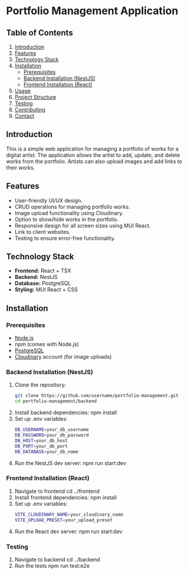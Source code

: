 # Portfolio Management Application

## Table of Contents
1. [Introduction](#introduction)
2. [Features](#features)
3. [Technology Stack](#technology-stack)
4. [Installation](#installation)
   - [Prerequisites](#prerequisites)
   - [Backend Installation (NestJS)](#backend-installation-nestjs)
   - [Frontend Installation (React)](#frontend-installation-react)
5. [Usage](#usage)
6. [Project Structure](#project-structure)
7. [Testing](#testing)
8. [Contributing](#contributing)
9. [Contact](#contact)

## Introduction
This is a simple web application for managing a portfolio of works for a digital artist. The application allows the artist to add, update, and delete works from the portfolio. Artists can also upload images and add links to their works.

## Features
- User-friendly UI/UX design.
- CRUD operations for managing portfolio works.
- Image upload functionality using Cloudinary.
- Option to show/hide works in the portfolio.
- Responsive design for all screen sizes using MUI React.
- Link to client websites.
- Testing to ensure error-free functionality.

## Technology Stack
- **Frontend:** React + TSX
- **Backend:** NestJS
- **Database:** PostgreSQL
- **Styling:** MUI React + CSS

## Installation

### Prerequisites
- [Node.js](https://nodejs.org/)
- npm (comes with Node.js)
- [PostgreSQL](https://www.postgresql.org/)
- [Cloudinary](https://cloudinary.com/) account (for image uploads)

### Backend Installation (NestJS)
1. Clone the repository:
   ```bash
   git clone https://github.com/username/portfolio-management.git
   cd portfolio-management/backend
2. Install backend dependencies:
    npm install
3. Set up .env variables:
    ```bash
    DB_USERNAME=your_db_username
    DB_PASSWORD=your_db_password
    DB_HOST=your_db_host
    DB_PORT=your_db_port
    DB_DATABASE=your_db_name
4. Run the NestJS dev server:
    npm run start:dev

### Frontend Installation (React)
1. Navigate to frontend
    cd ../frontend
2. Install frontend dependencies:
    npm install
3. Set up .env variables:
    ```bash
    VITE_CLOUDINARY_NAME=your_cloudinary_name
    VITE_UPLOAD_PRESET=your_upload_preset
4. Run the React dev server:
    npm run start:dev

### Testing
1. Navigate to backend
    cd ../backend
2. Run the tests
    npm run test:e2e